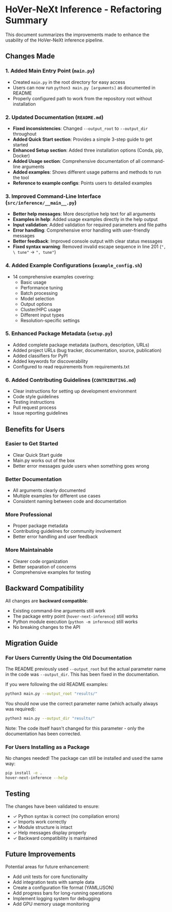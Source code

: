 # HoVer-NeXt Inference - Refactoring Summary

This document summarizes the improvements made to enhance the usability of the HoVer-NeXt inference pipeline.

## Changes Made

### 1. Added Main Entry Point (`main.py`)
- Created `main.py` in the root directory for easy access
- Users can now run `python3 main.py [arguments]` as documented in README
- Properly configured path to work from the repository root without installation

### 2. Updated Documentation (`README.md`)
- **Fixed inconsistencies**: Changed `--output_root` to `--output_dir` throughout
- **Added Quick Start section**: Provides a simple 3-step guide to get started
- **Enhanced Setup section**: Added three installation options (Conda, pip, Docker)
- **Added Usage section**: Comprehensive documentation of all command-line arguments
- **Added examples**: Shows different usage patterns and methods to run the tool
- **Reference to example configs**: Points users to detailed examples

### 3. Improved Command-Line Interface (`src/inference/__main__.py`)
- **Better help messages**: More descriptive help text for all arguments
- **Examples in help**: Added usage examples directly in the help output
- **Input validation**: Added validation for required parameters and file paths
- **Error handling**: Comprehensive error handling with user-friendly messages
- **Better feedback**: Improved console output with clear status messages
- **Fixed syntax warning**: Removed invalid escape sequence in line 201 (`", \ tune"` → `", tune"`)

### 4. Added Example Configurations (`example_config.sh`)
- 14 comprehensive examples covering:
  - Basic usage
  - Performance tuning
  - Batch processing
  - Model selection
  - Output options
  - Cluster/HPC usage
  - Different input types
  - Resolution-specific settings

### 5. Enhanced Package Metadata (`setup.py`)
- Added complete package metadata (authors, description, URLs)
- Added project URLs (bug tracker, documentation, source, publication)
- Added classifiers for PyPI
- Added keywords for discoverability
- Configured to read requirements from requirements.txt

### 6. Added Contributing Guidelines (`CONTRIBUTING.md`)
- Clear instructions for setting up development environment
- Code style guidelines
- Testing instructions
- Pull request process
- Issue reporting guidelines

## Benefits for Users

### Easier to Get Started
- Clear Quick Start guide
- Main.py works out of the box
- Better error messages guide users when something goes wrong

### Better Documentation
- All arguments clearly documented
- Multiple examples for different use cases
- Consistent naming between code and documentation

### More Professional
- Proper package metadata
- Contributing guidelines for community involvement
- Better error handling and user feedback

### More Maintainable
- Clearer code organization
- Better separation of concerns
- Comprehensive examples for testing

## Backward Compatibility

All changes are **backward compatible**:
- Existing command-line arguments still work
- The package entry point (`hover-next-inference`) still works
- Python module execution (`python -m inference`) still works
- No breaking changes to the API

## Migration Guide

### For Users Currently Using the Old Documentation

The README previously used `--output_root` but the actual parameter name in the code was `--output_dir`. This has been fixed in the documentation.

If you were following the old README examples:
```bash
python3 main.py --output_root "results/"
```

You should now use the correct parameter name (which actually always was required):
```bash
python3 main.py --output_dir "results/"
```

Note: The code itself hasn't changed for this parameter - only the documentation has been corrected.

### For Users Installing as a Package

No changes needed! The package can still be installed and used the same way:
```bash
pip install -e .
hover-next-inference --help
```

## Testing

The changes have been validated to ensure:
- ✓ Python syntax is correct (no compilation errors)
- ✓ Imports work correctly
- ✓ Module structure is intact
- ✓ Help messages display properly
- ✓ Backward compatibility is maintained

## Future Improvements

Potential areas for future enhancement:
- Add unit tests for core functionality
- Add integration tests with sample data
- Create a configuration file format (YAML/JSON)
- Add progress bars for long-running operations
- Implement logging system for debugging
- Add GPU memory usage monitoring
